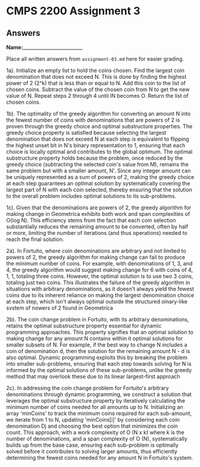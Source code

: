# CMPS 2200 Assignment 3
## Answers

**Name:**_________________________


Place all written answers from `assignment-03.md` here for easier grading.

1a). Initialize an empty list to hold the coins chosen. Find the largest coin denomination that does not exceed N. This is done by finding the highest power of 2 (2^k) that is less than or equal to N. Add this coin to the list of chosen coins. Subtract the value of the chosen coin from N to get the new value of N. Repeat steps 2 through 4 until IN becomes O. Return the list of chosen coins.

1b). The optimality of the greedy algorithm for converting an amount N into the fewest number of coins with denominations that are powers of 2 is proven through the greedy choice and optimal substructure properties. The greedy choice property is satisfied because selecting the largest denomination that does not exceed N at each step is equivalent to flipping the highest unset bit in N's binary representation to 1, ensuring that each choice is locally optimal and contributes to the global optimum. The optimal substructure property holds because the problem, once reduced by the greedy choice (subtracting the selected coin's value from M), remains the same problem but with a smaller amount, N'. Since any integer amount can be uniquely represented as a sum of powers of 2, making the greedy choice at each step guarantees an optimal solution by systematically covering the largest part of N with each coin selected, thereby ensuring that the solution to the
overall problem includes optimal solutions to its sub-problems.

1c). Given that the denominations are powers of 2, the greedy algorithm for making change in Geometrica exhibits both work and span complexities of O(log N). This efficiency stems from the fact that each coin selection substantially reduces the remaining amount to be converted, often by half or more, limiting the number of iterations (and thus operations) needed to reach the final solution.

2a). In Fortuito, where coin denominations are arbitrary and not limited to powers of 2, the greedy algorithm for making change can fail to produce the minimum number of coins. For example, with denominations of 1, 3, and 4, the greedy algorithm would suggest making change for 6 with coins of 4, 1, 1, totaling three coins. However, the optimal solution is to use two 3 coins, totaling just two coins. This illustrates the failure of the greedy algorithm in situations with arbitrary denominations, as it doesn't always yield the fewest coins due to its inherent reliance on making the largest denomination choice at each step, which isn't always optimal outside the structured oinary-like svstem of nowers of 2 found in Geometrica

2b). The coin change problem in Fortuito, with its arbitrary denominations, retains the optimal substructure property essential for dynamic programming approaches. This property signifies that an optimal solution to making change for any amount N contains within it optimal solutions for smaller subsets of N. For example, if the best way to change N includes a coin of denomination d, then the solution for the remaining amount N - d is also optimal. Dynamic programming exploits this by breaking the problem into smaller sub-problems, ensuring that each step towards solving for N is informed by the optimal solutions of these sub-problems, unlike the greedy method that may overlook these due to its linear largest-first approach

2c). In addressing the coin change problem for Fortuito's arbitrary denominations through dynamic programming, we construct a solution that leverages the optimal substructure property by iteratively calculating the minimum number of coins needed for all amounts up to N. Initializing an array 'minCoins' to track the minimum coins required for each sub-amount, we iterate from 1 to N, updating 'minCoins[i]' by considering each coin denomination Dj and choosing the best option that minimizes the coin count. This approach, with a work complexity of O (N x k) where k is the number of denominations, and a span complexity of O (N), systematically builds up from the base case, ensuring each sub-problem is optimally solved before it contributes to solving larger amounts, thus efficiently determining the fewest coins needed for any amount N in Fortuito's system.



